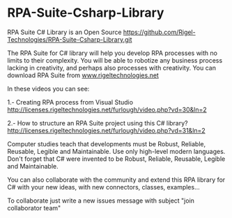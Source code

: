 # RPA-Suite-Csharp-Library
RPA Suite C# Library is an Open Source
https://github.com/Rigel-Technologies/RPA-Suite-Csharp-Library.git

The RPA Suite for C# library will help you develop RPA processes with no limits to their complexity. You will be able to robotize any business process lacking in creativity, and perhaps also processes with creativity. You can download RPA Suite from www.rigeltechnologies.net

In these videos you can see:

  1.- Creating RPA process from Visual Studio
          http://licenses.rigeltechnologies.net/furlough/video.php?vd=30&ln=2

  2.- How to structure an RPA Suite project using this C# library?
          http://licenses.rigeltechnologies.net/furlough/video.php?vd=31&ln=2

Computer studies teach that developments must be Robust, Reliable, Reusable, Legible and Maintainable. Use only high-level modern languages. Don't forget that C# were invented to be Robust, Reliable, Reusable, Legible and Maintainable.

You can also collaborate with the community and extend this RPA library for C# with your new ideas, with new connectors, classes, examples...

To collaborate just write a new issues message with subject "join collaborator team"

